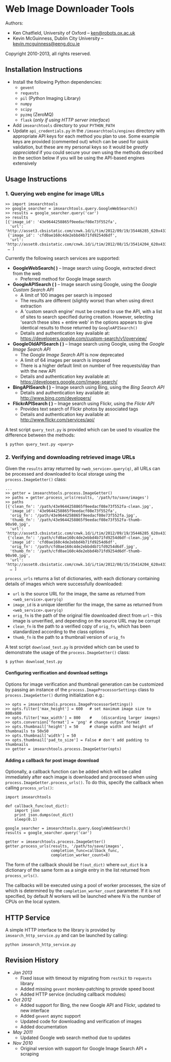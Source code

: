Web Image Downloader Tools
============================================

Authors:

 + Ken Chatfield, University of Oxford – <ken@robots.ox.ac.uk>
 + Kevin McGuinness, Dublin City University – <kevin.mcguinness@eeng.dcu.ie>

Copyright 2010-2013, all rights reserved.

Installation Instructions
-------------------------
 + Install the following Python dependencies:
     - `gevent`
     - `requests`
     - `pil` (Python Imaging Library)
     - `numpy`
     - `scipy`
     - `pyzmq` (ZeroMQ)
     - `flask` (*only if using HTTP server interface*)
 + Add `imsearchtools` directory to your `PYTHON_PATH`
 + Update `api_credentials.py` in the `/imsearchtools/engines` directory with appropriate
   API keys for each method you plan to use. Some example keys are provided (commented out)
   which can be used for quick validation, but these are my personal keys so it would be
   *greatly appreciated* if you could secure your own using the methods described in the
   section below if you will be using the API-based engines extensively
   
Usage Instructions
------------------

### 1. Querying web engine for image URLs

    >> import imsearchtools
    >> google_searcher = imsearchtools.query.GoogleWebSearch()
    >> results = google_searcher.query('car')
    >> results
    [{'image_id': '43e9644258865f9eedacf08e73f552fa',
      'url': 'http://asset3.cbsistatic.com/cnwk.1d/i/tim/2012/09/19/35446285_620x433.jpg'},
     {'image_id': 'cfd0ae160c4de2ebbd4b71fd9254d6df',
      'url': 'http://asset0.cbsistatic.com/cnwk.1d/i/tim/2012/08/15/35414204_620x433.jpg'},
     … ]
     
Currently the following search services are supported:

 + **GoogleWebSearch( )** – Image search using Google, extracted direct from the web
     - Preferred method for Google Image search
 + **GoogleAPISearch ( )** – Image search using Google, using the *Google Custom Search API*
     - A limit of 100 images per search is imposed
     - The results are different (slightly worse) than when using direct extraction
     - A 'custom search engine' must be created to use the API, with a list of sites to
       search specified during creation. However, selecting 'search these sites + entire
       web' in the options appears to give identical results to those returned by
       `GoogleAPISearch()`
     - Details and authentication key available at:
       <https://developers.google.com/custom-search/v1/overview/>
 + **GoogleOldAPISearch ( )** – Image search using Google, using the *Google Image Search API*
     - The *Google Image Search API* is now deprecated
     - A limit of 64 images per search is imposed
     - There is a higher default limit on number of free requests/day than with the
       new API
     - Details and authentication key available at:
       <https://developers.google.com/image-search/>
 + **BingAPISearch ( )** – Image search using Bing, using the *Bing Search API*
     - Details and authentication key available at:
       <http://www.bing.com/developers/>
 + **FlickrAPISearch ( )** – Image search using Flickr, using the *Flickr API*
     - Provides text search of Flickr photos by associated tags
     - Details and authentication key available at:
       <http://www.flickr.com/services/api/>
       
A test script `query_test.py` is provided which can be used to visualize the difference
between the methods:

    $ python query_test.py <query>

### 2. Verifying and downloading retrieved image URLs

Given the `results` array returned by `<web_service>.query(q)`, all URLs can be processed
and downloaded to local storage using the `process.ImageGetter()` class:

    ...
    >> getter = imsearchtools.process.ImageGetter()
    >> paths = getter.process_urls(results, '/path/to/save/images')
    >> paths
    [{'clean_fn': '/path/43e9644258865f9eedacf08e73f552fa-clean.jpg',
      'image_id': '43e9644258865f9eedacf08e73f552fa',
      'orig_fn': '/path/43e9644258865f9eedacf08e73f552fa.jpg',
      'thumb_fn': '/path/43e9644258865f9eedacf08e73f552fa-thumb-90x90.jpg',
      'url': 'http://asset3.cbsistatic.com/cnwk.1d/i/tim/2012/09/19/35446285_620x433.jpg'},
     {'clean_fn': '/path/cfd0ae160c4de2ebbd4b71fd9254d6df-clean.jpg',
      'image_id': 'cfd0ae160c4de2ebbd4b71fd9254d6df',
      'orig_fn': '/path/cfd0ae160c4de2ebbd4b71fd9254d6df.jpg',
      'thumb_fn': '/path/cfd0ae160c4de2ebbd4b71fd9254d6df-thumb-90x90.jpg',
      'url': 'http://asset0.cbsistatic.com/cnwk.1d/i/tim/2012/08/15/35414204_620x433.jpg'},
      … ]

`process_urls` returns a list of dictionaries, with each dictionary containing details of
images which were successfully downloaded:

 + `url` is the source URL for the image, the same as returned from `<web_service>.query(q)`
 + `image_id` is a unique identifier for the image, the same as returned from
   `<web_service>.query(q)`
 + `orig_fn` is the path of the original file downloaded direct from `url` – this image is
   unverified, and depending on the source URL may be corrupt
 + `clean_fn` is the path to a verified copy of `orig_fn`, which has been standardized
   according to the class options
 + `thumb_fn` is the path to a thumbnail version of `orig_fn`
 
A test script `download_test.py` is provided which can be used to demonstrate the usage of
the `process.ImageGetter()` class:

    $ python download_test.py
    
#### Configuring verification and download settings

Options for image verification and thumbnail generation can be customized by passing an
instance of the `process.ImageProcessorSettings` class to `process.ImageGetter()` during
initialization e.g.:

    >> opts = imsearchtools.process.ImageProcessorSettings()
    >> opts.filter['max_height'] = 600   # set maximum image size to 800x600
    >> opts.filter['max_width'] = 800    #    (discarding larger images)
    >> opts.conversion['format'] = 'png' # change output format
    >> opts.thumbnail['height'] = 50     # change width and height of thumbnails to 50x50
    >> opts.thumbnail['width'] = 50
    >> opts.thumbnail['pad_to_size'] = False # don't add padding to thumbnails
    >> getter = imsearchtools.process.ImageGetter(opts)
    
#### Adding a callback for post image download

Optionally, a callback function can be added which will be called immediately after each
image is downloaded and processed when using `process.ImageGetter.process_urls()`. To
do this, specify the callback when calling `process_urls()`:

    import imsearchtools
    
    def callback_func(out_dict):
        import json
        print json.dumps(out_dict)
        sleep(0.1)
    
    google_searcher = imsearchtools.query.GoogleWebSearch()
    results = google_searcher.query('car')
    
    getter = imsearchtools.process.ImageGetter()
    getter.process_urls(results, '/path/to/save/images',
                        completion_func=callback_func,
                        completion_worker_count=8)
                        
The form of the callback should be `f(out_dict)` where `out_dict` is a dictionary of the
same form as a single entry in the list returned from `process_urls()`.

The callbacks will be executed using a pool of worker processes, the size of which is
determined by the `completion_worker_count` parameter. If it is not specified, by default
*N* workers will be launched where *N* is the number of CPUs on the local system.

HTTP Service
------------

A simple HTTP interface to the library is provided by `imsearch_http_service.py` and
can be launched by calling:

    python imsearch_http_service.py

    
Revision History
----------------

 + *Jan 2013*
     - Fixed issue with timeout by migrating from `restkit` to `requests` library
     - Added missing `gevent` monkey-patching to provide speed boost
     - Added HTTP service (including callback modules)
 + *Oct 2012*
     - Added support for Bing, the new Google API and Flickr, updated to new interface
     - Added `gevent` async support
     - Updated code for downloading and verification of images
     - Added documentation
 + *May 2011*
     - Updated Google web search method due to updates
 + *Nov 2010*
     - Original version with support for Google Image Search API + scraping
 